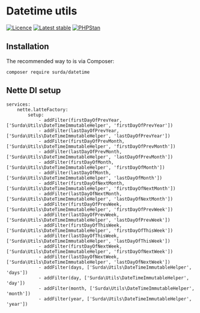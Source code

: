 # Datetime utils

[![Licence](https://img.shields.io/packagist/l/surda/datetime.svg?style=flat-square)](https://packagist.org/packages/surda/datetime)
[![Latest stable](https://img.shields.io/packagist/v/surda/datetime.svg?style=flat-square)](https://packagist.org/packages/surda/datetime)
[![PHPStan](https://img.shields.io/badge/PHPStan-enabled-brightgreen.svg?style=flat)](https://github.com/phpstan/phpstan)

## Installation

The recommended way to is via Composer:

```
composer require surda/datetime
```

## Nette DI setup

```neon
services:
	nette.latteFactory:
		setup:
			- addFilter(firstDayOfPrevYear, ['Surda\Utils\DateTimeImmutableHelper', 'firstDayOfPrevYear'])
			- addFilter(lastDayOfPrevYear, ['Surda\Utils\DateTimeImmutableHelper', 'lastDayOfPrevYear'])
			- addFilter(firstDayOfPrevMonth, ['Surda\Utils\DateTimeImmutableHelper', 'firstDayOfPrevMonth'])
			- addFilter(lastDayOfPrevMonth, ['Surda\Utils\DateTimeImmutableHelper', 'lastDayOfPrevMonth'])
			- addFilter(firstDayOfMonth, ['Surda\Utils\DateTimeImmutableHelper', 'firstDayOfMonth'])
			- addFilter(lastDayOfMonth, ['Surda\Utils\DateTimeImmutableHelper', 'lastDayOfMonth'])
			- addFilter(firstDayOfNextMonth, ['Surda\Utils\DateTimeImmutableHelper', 'firstDayOfNextMonth'])
			- addFilter(lastDayOfNextMonth, ['Surda\Utils\DateTimeImmutableHelper', 'lastDayOfNextMonth'])
			- addFilter(firstDayOfPrevWeek, ['Surda\Utils\DateTimeImmutableHelper', 'firstDayOfPrevWeek'])
			- addFilter(lastDayOfPrevWeek, ['Surda\Utils\DateTimeImmutableHelper', 'lastDayOfPrevWeek'])
			- addFilter(firstDayOfThisWeek, ['Surda\Utils\DateTimeImmutableHelper', 'firstDayOfThisWeek'])
			- addFilter(lastDayOfThisWeek, ['Surda\Utils\DateTimeImmutableHelper', 'lastDayOfThisWeek'])
			- addFilter(firstDayOfNextWeek, ['Surda\Utils\DateTimeImmutableHelper', 'firstDayOfNextWeek'])
			- addFilter(lastDayOfNextWeek, ['Surda\Utils\DateTimeImmutableHelper', 'lastDayOfNextWeek'])			
			- addFilter(days, ['Surda\Utils\DateTimeImmutableHelper', 'days'])
			- addFilter(day, ['Surda\Utils\DateTimeImmutableHelper', 'day'])
			- addFilter(month, ['Surda\Utils\DateTimeImmutableHelper', 'month'])
			- addFilter(year, ['Surda\Utils\DateTimeImmutableHelper', 'year'])
```
